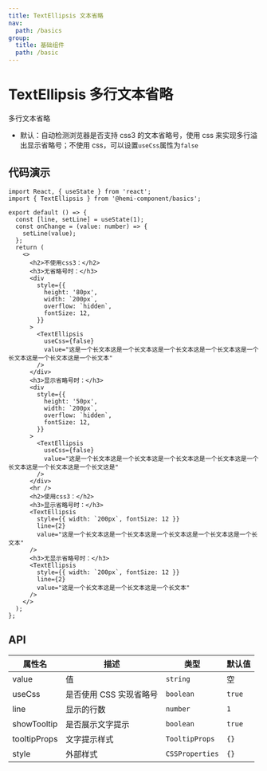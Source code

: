 ```yaml
---
title: TextEllipsis 文本省略
nav:
  path: /basics
group:
  title: 基础组件
  path: /basic
---
```


# TextEllipsis 多行文本省略

多行文本省略

- 默认：自动检测浏览器是否支持 css3 的文本省略号，使用 css 来实现多行溢出显示省略号；不使用 css，可以设置`useCss`属性为`false`

## 代码演示

```tsx
import React, { useState } from 'react';
import { TextEllipsis } from '@hemi-component/basics';

export default () => {
  const [line, setLine] = useState(1);
  const onChange = (value: number) => {
    setLine(value);
  };
  return (
    <>
      <h2>不使用css3：</h2>
      <h3>无省略号时：</h3>
      <div
        style={{
          height: '80px',
          width: `200px`,
          overflow: `hidden`,
          fontSize: 12,
        }}
      >
        <TextEllipsis
          useCss={false}
          value="这是一个长文本这是一个长文本这是一个长文本这是一个长文本这是一个长文本这是一个长文本这是一个长文本"
        />
      </div>
      <h3>显示省略号时：</h3>
      <div
        style={{
          height: '50px',
          width: `200px`,
          overflow: `hidden`,
          fontSize: 12,
        }}
      >
        <TextEllipsis
          useCss={false}
          value="这是一个长文本这是一个长文本这是一个长文本这是一个长文本这是一个长文本这是一个长文本这是一个长文这是"
        />
      </div>
      <hr />
      <h2>使用css3：</h2>
      <h3>显示省略号时：</h3>
      <TextEllipsis
        style={{ width: `200px`, fontSize: 12 }}
        line={2}
        value="这是一个长文本这是一个长文本这是一个长文本这是一个长文本这是一个长文本"
      />
      <h3>无显示省略号时：</h3>
      <TextEllipsis
        style={{ width: `200px`, fontSize: 12 }}
        line={2}
        value="这是一个长文本这是一个长文本这是一个长文本"
      />
    </>
  );
};
```

## API

| 属性名       | 描述                    | 类型            | 默认值 |
| ------------ | ----------------------- | --------------- | ------ |
| value        | 值                      | `string`        | 空     |
| useCss       | 是否使用 CSS 实现省略号 | `boolean`       | `true` |
| line         | 显示的行数              | `number`        | `1`    |
| showTooltip  | 是否展示文字提示        | `boolean`       | `true` |
| tooltipProps | 文字提示样式            | `TooltipProps`  | `{}`   |
| style        | 外部样式                | `CSSProperties` | `{}`   |
